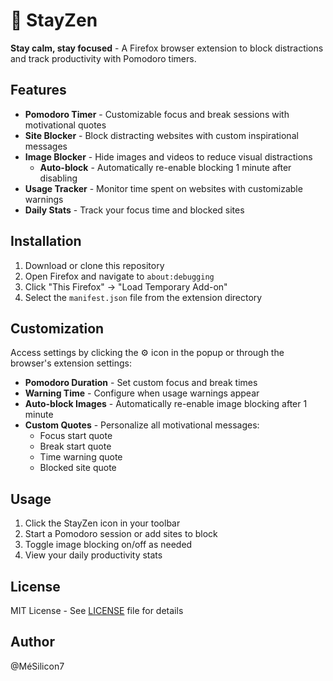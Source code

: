 # 🧘 StayZen

**Stay calm, stay focused** - A Firefox browser extension to block distractions and track productivity with Pomodoro timers.

## Features

- **Pomodoro Timer** - Customizable focus and break sessions with motivational quotes
- **Site Blocker** - Block distracting websites with custom inspirational messages
- **Image Blocker** - Hide images and videos to reduce visual distractions
  - **Auto-block** - Automatically re-enable blocking 1 minute after disabling
- **Usage Tracker** - Monitor time spent on websites with customizable warnings
- **Daily Stats** - Track your focus time and blocked sites

## Installation

1. Download or clone this repository
2. Open Firefox and navigate to `about:debugging`
3. Click "This Firefox" → "Load Temporary Add-on"
4. Select the `manifest.json` file from the extension directory

## Customization

Access settings by clicking the ⚙️ icon in the popup or through the browser's extension settings:

- **Pomodoro Duration** - Set custom focus and break times
- **Warning Time** - Configure when usage warnings appear
- **Auto-block Images** - Automatically re-enable image blocking after 1 minute
- **Custom Quotes** - Personalize all motivational messages:
  - Focus start quote
  - Break start quote
  - Time warning quote
  - Blocked site quote

## Usage

1. Click the StayZen icon in your toolbar
2. Start a Pomodoro session or add sites to block
3. Toggle image blocking on/off as needed
4. View your daily productivity stats

## License

MIT License - See [LICENSE](LICENSE) file for details

## Author

@MéSilicon7
